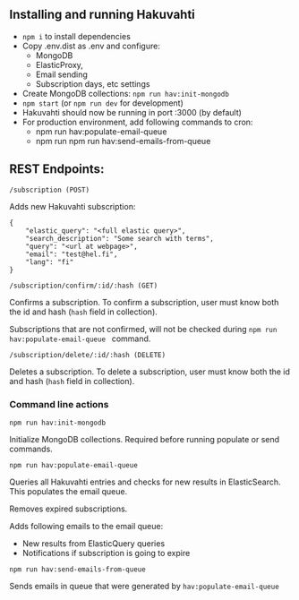 ## Installing and running Hakuvahti

- `npm i` to install dependencies
- Copy .env.dist as .env and configure:
  - MongoDB
  - ElasticProxy, 
  - Email sending
  - Subscription days, etc settings
- Create MongoDB collections: `npm run hav:init-mongodb`
- `npm start` (or `npm run dev` for development)
- Hakuvahti should now be running in port :3000 (by default)
- For production environment, add following commands to cron:
  - npm run hav:populate-email-queue 
  - npm run npm run hav:send-emails-from-queue

## REST Endpoints:

`/subscription (POST)`

Adds new Hakuvahti subscription:

```
{
    "elastic_query": "<full elastic query>",
    "search_description": "Some search with terms",
    "query": "<url at webpage>",
    "email": "test@hel.fi",
    "lang": "fi"
}
```

`/subscription/confirm/:id/:hash (GET)`

Confirms a subscription. To confirm a subscription, user must know both the id and hash (`hash` field in collection).

Subscriptions that are not confirmed, will not be checked during `npm run hav:populate-email-queue ` command.

`/subscription/delete/:id/:hash (DELETE)`

Deletes a subscription. To delete a subscription, user must know both the id and hash (`hash` field in collection).

### Command line actions

`npm run hav:init-mongodb`

Initialize MongoDB collections. Required before running populate or send commands.

`npm run hav:populate-email-queue`

Queries all Hakuvahti entries and checks for new results in ElasticSearch. This populates the email queue.

Removes expired subscriptions.

Adds following emails to the email queue:

- New results from ElasticQuery queries
- Notifications if subscription is going to expire

`npm run hav:send-emails-from-queue`

Sends emails in queue that were generated by `hav:populate-email-queue`
